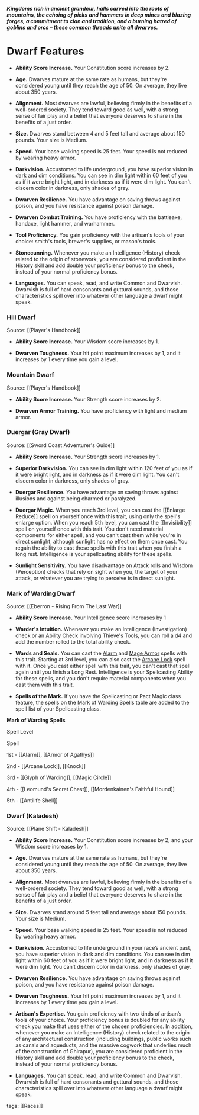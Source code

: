 **_Kingdoms rich in ancient grandeur, halls carved into the roots of mountains, the echoing of picks and hammers in deep mines and blazing forges, a commitment to clan and tradition, and a burning hatred of goblins and orcs – these common threads unite all dwarves._**

# Dwarf Features

-   **Ability Score Increase.** Your Constitution score increases by 2.

-   **Age.** Dwarves mature at the same rate as humans, but they're considered young until they reach the age of 50. On average, they live about 350 years.

-   **Alignment.** Most dwarves are lawful, believing firmly in the benefits of a well-ordered society. They tend toward good as well, with a strong sense of fair play and a belief that everyone deserves to share in the benefits of a just order.

-   **Size.** Dwarves stand between 4 and 5 feet tall and average about 150 pounds. Your size is Medium.

-   **Speed.** Your base walking speed is 25 feet. Your speed is not reduced by wearing heavy armor.

-   **Darkvision.** Accustomed to life underground, you have superior vision in dark and dim conditions. You can see in dim light within 60 feet of you as if it were bright light, and in darkness as if it were dim light. You can't discern color in darkness, only shades of gray.

-   **Dwarven Resilience.** You have advantage on saving throws against poison, and you have resistance against poison damage.

-   **Dwarven Combat Training.** You have proficiency with the battleaxe, handaxe, light hammer, and warhammer.

-   **Tool Proficiency.** You gain proficiency with the artisan's tools of your choice: smith's tools, brewer's supplies, or mason's tools.

-   **Stonecunning.** Whenever you make an Intelligence (History) check related to the origin of stonework, you are considered proficient in the History skill and add double your proficiency bonus to the check, instead of your normal proficiency bonus.

-   **Languages.** You can speak, read, and write Common and Dwarvish. Dwarvish is full of hard consonants and guttural sounds, and those characteristics spill over into whatever other language a dwarf might speak.

### Hill Dwarf

Source: [[Player's Handbook]]

-   **Ability Score Increase.** Your Wisdom score increases by 1.

-   **Dwarven Toughness.** Your hit point maximum increases by 1, and it increases by 1 every time you gain a level.

### Mountain Dwarf

Source: [[Player's Handbook]]

-   **Ability Score Increase.** Your Strength score increases by 2.

-   **Dwarven Armor Training.** You have proficiency with light and medium armor.

### Duergar (Gray Dwarf)

Source: [[Sword Coast Adventurer's Guide]]

-   **Ability Score Increase.** Your Strength score increases by 1.

-   **Superior Darkvision.** You can see in dim light within 120 feet of you as if it were bright light, and in darkness as if it were dim light. You can't discern color in darkness, only shades of gray.

-   **Duergar Resilience.** You have advantage on saving throws against illusions and against being charmed or paralyzed.

-   **Duergar Magic.** When you reach 3rd level, you can cast the [[Enlarge Reduce]] spell on yourself once with this trait, using only the spell's enlarge option. When you reach 5th level, you can cast the [[Invisibility]] spell on yourself once with this trait. You don't need material components for either spell, and you can't cast them while you're in direct sunlight, although sunlight has no effect on them once cast. You regain the ability to cast these spells with this trait when you finish a long rest. Intelligence is your spellcasting ability for these spells.

-   **Sunlight Sensitivity.** You have disadvantage on Attack rolls and Wisdom (Perception) checks that rely on sight when you, the target of your attack, or whatever you are trying to perceive is in direct sunlight.

### Mark of Warding Dwarf

Source: [[Eberron - Rising From The Last War]]

-   **Ability Score Increase.** Your Intelligence score increases by 1

-   **Warder's Intuition.** Whenever you make an Intelligence (Investigation) check or an Ability Check involving Thieve's Tools, you can roll a d4 and add the number rolled to the total ability check.

-   **Wards and Seals.** You can cast the [Alarm](http://dnd5e.wikidot.com/spell:alarm) and [Mage Armor](http://dnd5e.wikidot.com/spell:mage-armor) spells with this trait. Starting at 3rd level, you can also cast the [Arcane Lock](http://dnd5e.wikidot.com/spell:arcane-lock) spell with it. Once you cast either spell with this trait, you can't cast that spell again until you finish a Long Rest. Intelligence is your Spellcasting Ability for these spells, and you don't require material components when you cast them with this trait.

-   **Spells of the Mark.** If you have the Spellcasting or Pact Magic class feature, the spells on the Mark of Warding Spells table are added to the spell list of your Spellcasting class.

**Mark of Warding Spells**

Spell Level

Spell

1st - [[Alarm]], [[Armor of Agathys]]

2nd - [[Arcane Lock]], [[Knock]]

3rd - [[Glyph of Warding]], [[Magic Circle]]

4th - [[Leomund's Secret Chest]], [[Mordenkainen's Faithful Hound]]

5th - [[Antilife Shell]]

### Dwarf (Kaladesh)

Source: [[Plane Shift - Kaladesh]]

-   **Ability Score Increase.** Your Constitution score increases by 2, and your Wisdom score increases by 1.

-   **Age.** Dwarves mature at the same rate as humans, but they're considered young until they reach the age of 50. On average, they live about 350 years.

-   **Alignment.** Most dwarves are lawful, believing firmly in the benefits of a well-ordered society. They tend toward good as well, with a strong sense of fair play and a belief that everyone deserves to share in the benefits of a just order.

-   **Size.** Dwarves stand around 5 feet tall and average about 150 pounds. Your size is Medium.

-   **Speed.** Your base walking speed is 25 feet. Your speed is not reduced by wearing heavy armor.

-   **Darkvision.** Accustomed to life underground in your race’s ancient past, you have superior vision in dark and dim conditions. You can see in dim light within 60 feet of you as if it were bright light, and in darkness as if it were dim light. You can’t discern color in darkness, only shades of gray.

-   **Dwarven Resilience.** You have advantage on saving throws against poison, and you have resistance against poison damage.

-   **Dwarven Toughness.** Your hit point maximum increases by 1, and it increases by 1 every time you gain a level.

-   **Artisan's Expertise.** You gain proficiency with two kinds of artisan’s tools of your choice. Your proficiency bonus is doubled for any ability check you make that uses either of the chosen proficiencies. In addition, whenever you make an Intelligence (History) check related to the origin of any architectural construction (including buildings, public works such as canals and aqueducts, and the massive cogwork that underlies much of the construction of Ghirapur), you are considered proficient in the History skill and add double your proficiency bonus to the check, instead of your normal proficiency bonus.

-   **Languages.** You can speak, read, and write Common and Dwarvish. Dwarvish is full of hard consonants and guttural sounds, and those characteristics spill over into whatever other language a dwarf might speak.

tags: [[Races]]